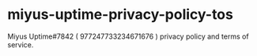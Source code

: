 # miyus-uptime-privacy-policy-tos
Miyus Uptime#7842 ( 977247733234671676 ) privacy policy and terms of service.
